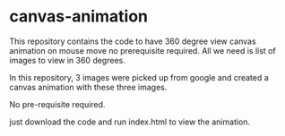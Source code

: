 # canvas-animation

This repository contains the code to have 360 degree view canvas animation on mouse move 
no prerequisite required.
All we need is list of images to view in 360 degrees.

In this repository, 3 images were picked up from google and created a canvas animation with these three images.

No pre-requisite required.

just download the code and run index.html to view the animation.

